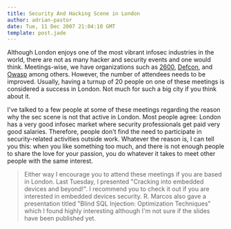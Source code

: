 ```yaml
---
title: Security And Hacking Scene in London
author: adrian-pastor
date: Tue, 11 Dec 2007 21:04:10 GMT
template: post.jade
---
```


Although London enjoys one of the most vibrant infosec industries in the world, there are not as many hacker and security events and one would think. Meetings-wise, we have organizations such as [2600](http://www.london2600.org.uk/), [Defcon](http://dc4420.org/), and [Owasp](http://www.owasp.org/index.php/London) among others. However, the number of attendees needs to be improved. Usually, having a turnup of 20 people on one of these meetings is considered a success in London. Not much for such a big city if you think about it.

I've talked to a few people at some of these meetings regarding the reason why the sec scene is not that active in London. Most people agree: London has a very good infosec market where security professionals get paid very good salaries. Therefore, people don't find the need to participate in security-related activities outside work. Whatever the reason is, I can tell you this: when you like something too much, and there is not enough people to share the love for your passion, you do whatever it takes to meet other people with the same interest.

> Either way I encourage you to attend these meetings if you are based in London. Last Tuesday, I presented "Cracking into embedded devices and beyond!". I recommend you to check it out if you are interested in embedded devices security. R. Marcos also gave a presentation titled "Blind SQL Injection: Optimization Techniques" which I found highly interesting although I'm not sure if the slides have been published yet.
